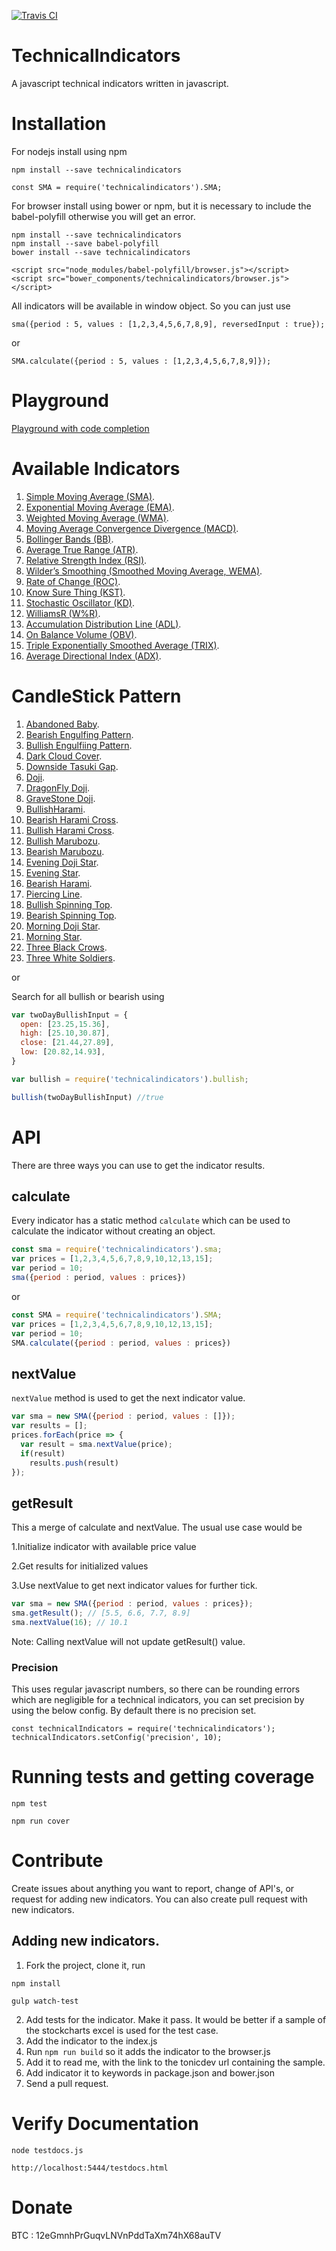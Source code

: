 [![Travis CI](https://img.shields.io/travis/anandanand84/technicalindicators.svg?style=flat-square)](https://travis-ci.org/anandanand84/technicalindicators)

# TechnicalIndicators

A javascript technical indicators written in javascript. 

# Installation

For nodejs install using npm

``` 
npm install --save technicalindicators
```

```
const SMA = require('technicalindicators').SMA;
```
For browser install using bower or npm, but it is necessary to include the babel-polyfill otherwise you will get an error.

```
npm install --save technicalindicators
npm install --save babel-polyfill
bower install --save technicalindicators
```
```
<script src="node_modules/babel-polyfill/browser.js"></script>
<script src="bower_components/technicalindicators/browser.js"></script>
```

All indicators will be available in window object. So you can just use

```
sma({period : 5, values : [1,2,3,4,5,6,7,8,9], reversedInput : true});
```
or 

```
SMA.calculate({period : 5, values : [1,2,3,4,5,6,7,8,9]});
```

# Playground
  
  [Playground with code completion](https://anandanand84.github.io/ "Playground")

# Available Indicators

1. [Simple Moving Average (SMA)](https://tonicdev.com/anandaravindan/sma "SMA").
2. [Exponential Moving Average (EMA)](https://tonicdev.com/anandaravindan/ema "EMA").
3. [Weighted Moving Average (WMA)](https://tonicdev.com/anandaravindan/wma "WMA").
4. [Moving Average Convergence Divergence (MACD)](https://tonicdev.com/anandaravindan/macd "MACD").
5. [Bollinger Bands (BB)](https://tonicdev.com/anandaravindan/bb "BB").
6. [Average True Range (ATR)](https://tonicdev.com/anandaravindan/atr "ATR").
7. [Relative Strength Index (RSI)](https://tonicdev.com/anandaravindan/rsi "RSI").
8. [Wilder’s Smoothing (Smoothed Moving Average, WEMA)](https://tonicdev.com/anandaravindan/wema "WEMA").
9. [Rate of Change (ROC)](https://tonicdev.com/anandaravindan/roc "ROC").
10. [Know Sure Thing (KST)](https://tonicdev.com/anandaravindan/kst "KST").
11. [Stochastic Oscillator (KD)](https://tonicdev.com/anandaravindan/stochastic "KD").
12. [WilliamsR (W%R)](https://tonicdev.com/anandaravindan/williamsr "W%R").
13. [Accumulation Distribution Line (ADL)](https://tonicdev.com/anandaravindan/adl "ADL").
14. [On Balance Volume (OBV)](https://tonicdev.com/anandaravindan/obv "OBV").
15. [Triple Exponentially Smoothed Average (TRIX)](https://tonicdev.com/anandaravindan/trix "TRIX").
15. [Average Directional Index (ADX)](https://tonicdev.com/anandaravindan/adx "ADX").


# CandleStick Pattern
1. [Abandoned Baby](https://runkit.com/aarthiaradhana/abandonedbaby).
2. [Bearish Engulfing Pattern](https://runkit.com/aarthiaradhana/bearishengulfingpattern).
3. [Bullish Engulfiing Pattern](https://runkit.com/aarthiaradhana/bullishengulfingpattern).
4. [Dark Cloud Cover](https://runkit.com/aarthiaradhana/darkcloudcover).
5. [Downside Tasuki Gap](https://runkit.com/aarthiaradhana/downsidetasukigap).
6. [Doji](https://runkit.com/aarthiaradhana/doji).
7. [DragonFly Doji](https://runkit.com/aarthiaradhana/dragonflydoji).
8. [GraveStone Doji](https://runkit.com/aarthiaradhana/gravestonedoji).
9. [BullishHarami](https://runkit.com/aarthiaradhana/bullishharami).
10. [Bearish Harami Cross](https://runkit.com/aarthiaradhana/bearishharamicross).
11. [Bullish Harami Cross](https://runkit.com/aarthiaradhana/bullishharamicross).
12. [Bullish Marubozu](https://runkit.com/aarthiaradhana/bullishmarubozu).
13. [Bearish Marubozu](https://runkit.com/aarthiaradhana/bearishmarubozu).
14. [Evening Doji Star](https://runkit.com/aarthiaradhana/eveningdojistar).
15. [Evening Star](https://runkit.com/aarthiaradhana/eveningstar).
16. [Bearish Harami](https://runkit.com/aarthiaradhana/bearishharami).
17. [Piercing Line](https://runkit.com/aarthiaradhana/piercingline).
18. [Bullish Spinning Top](https://runkit.com/aarthiaradhana/bullishspinningtop).
19. [Bearish Spinning Top](https://runkit.com/aarthiaradhana/bearishspinningtop).
20. [Morning Doji Star](https://runkit.com/aarthiaradhana/morningdojistar).
21. [Morning Star](https://runkit.com/aarthiaradhana/morningstar).
22. [Three Black Crows](https://runkit.com/aarthiaradhana/threeblackcrows).
23. [Three White Soldiers](https://runkit.com/aarthiaradhana/threewhitesoldiers).

or 

Search for all bullish or bearish using


```js
var twoDayBullishInput = {
  open: [23.25,15.36],
  high: [25.10,30.87],
  close: [21.44,27.89],
  low: [20.82,14.93],
}

var bullish = require('technicalindicators').bullish;

bullish(twoDayBullishInput) //true

```


# API

There are three ways you can use to get the indicator results.

## calculate 

Every indicator has a static method ```calculate``` which can be used to calculate the indicator without creating an object.
```javascript
const sma = require('technicalindicators').sma;
var prices = [1,2,3,4,5,6,7,8,9,10,12,13,15];
var period = 10;
sma({period : period, values : prices})
```
or 

```javascript
const SMA = require('technicalindicators').SMA;
var prices = [1,2,3,4,5,6,7,8,9,10,12,13,15];
var period = 10;
SMA.calculate({period : period, values : prices})
```

## nextValue

```nextValue``` method is used to get the next indicator value.

```javascript
var sma = new SMA({period : period, values : []});
var results = [];
prices.forEach(price => {
  var result = sma.nextValue(price);
  if(result)
    results.push(result)
});
```

## getResult

This a merge of calculate and nextValue. The usual use case would be

1.Initialize indicator with available price value

2.Get results for initialized values 

3.Use nextValue to get next indicator values for further tick.
    
```javascript
var sma = new SMA({period : period, values : prices});
sma.getResult(); // [5.5, 6.6, 7.7, 8.9]
sma.nextValue(16); // 10.1
```

Note:  Calling nextValue will not update getResult() value. 

### Precision

This uses regular javascript numbers, so there can be rounding errors which are negligible for a technical indicators, you can set precision by using the below config. By default there is no precision set.
  
  ```
  const technicalIndicators = require('technicalindicators');
  technicalIndicators.setConfig('precision', 10);
  ```


# Running tests and getting coverage

```
npm test
```

```
npm run cover
```
# Contribute

Create issues about anything you want to report, change of API's, or request for adding new indicators. You can also create pull request with new indicators.

## Adding new indicators.

1. Fork the project, clone it, run

```
npm install
```
```
gulp watch-test
```

2. Add tests for the indicator. Make it pass. It would be better if a sample of the stockcharts excel is used for the test case.
3. Add the indicator to the index.js
4. Run ```npm run build``` so it adds the indicator to the browser.js
5. Add it to read me, with the link to the tonicdev url containing the sample.
6. Add indicator it to keywords in package.json and bower.json
7. Send a pull request.


# Verify Documentation

```
node testdocs.js
```

```
http://localhost:5444/testdocs.html
```


# Donate

BTC : 12eGmnhPrGuqvLNVnPddTaXm74hX68auTV


